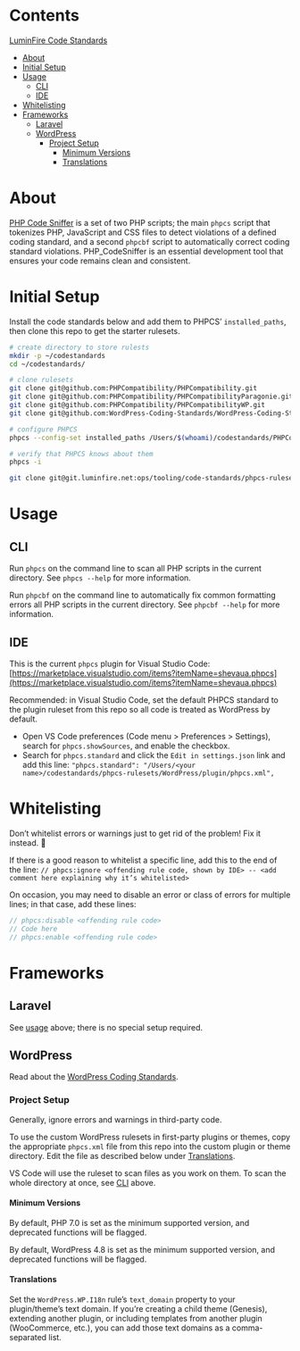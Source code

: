 # Contents

[LuminFire Code Standards](https://git.luminfire.net/ops/tooling/code-standards/phpcs-rulesets)

- [About](#about)
- [Initial Setup](#initial-setup)
- [Usage](#usage)
  - [CLI](#cli)
  - [IDE](#ide)
- [Whitelisting](#whitelisting)
- [Frameworks](#frameworks)
  - [Laravel](#laravel)
  - [WordPress](#wordpress)
    - [Project Setup](#project-setup)
      - [Minimum Versions](#minimum-versions)
      - [Translations](#translations)

# About

[PHP Code Sniffer](https://github.com/squizlabs/PHP_CodeSniffer) is a set of two PHP scripts; the main `phpcs` script that tokenizes PHP, JavaScript and CSS files to detect violations of a defined coding standard, and a second `phpcbf` script to automatically correct coding standard violations. PHP_CodeSniffer is an essential development tool that ensures your code remains clean and consistent.

# Initial Setup

Install the code standards below and add them to PHPCS’ `installed_paths`, then clone this repo to get the starter rulesets.

```bash
# create directory to store rulests
mkdir -p ~/codestandards
cd ~/codestandards/

# clone rulesets
git clone git@github.com:PHPCompatibility/PHPCompatibility.git
git clone git@github.com:PHPCompatibility/PHPCompatibilityParagonie.git
git clone git@github.com:PHPCompatibility/PHPCompatibilityWP.git
git clone git@github.com:WordPress-Coding-Standards/WordPress-Coding-Standards.git

# configure PHPCS
phpcs --config-set installed_paths /Users/$(whoami)/codestandards/PHPCompatibility/,/Users/$(whoami)/codestandards/PHPCompatibilityParagonie/PHPCompatibilityParagonieRandomCompat/,/Users/$(whoami)/codestandards/PHPCompatibilityParagonie/PHPCompatibilityParagonieSodiumCompat/,/Users/$(whoami)/codestandards/PHPCompatibilityWP/PHPCompatibilityWP/,/Users/$(whoami)/codestandards/WordPress-Coding-Standards/WordPress/,/Users/$(whoami)/codestandards/WordPress-Coding-Standards/WordPress-Core/,/Users/$(whoami)/codestandards/WordPress-Coding-Standards/WordPress-Docs/,/Users/$(whoami)/codestandards/WordPress-Coding-Standards/WordPress-Extra/

# verify that PHPCS knows about them
phpcs -i

git clone git@git.luminfire.net:ops/tooling/code-standards/phpcs-rulesets.git
```

# Usage

## CLI

Run `phpcs` on the command line to scan all PHP scripts in the current directory. See `phpcs --help` for more information.

Run `phpcbf` on the command line to automatically fix common formatting errors all PHP scripts in the current directory. See `phpcbf --help` for more information.

## IDE

This is the current `phpcs` plugin for Visual Studio Code: [https://marketplace.visualstudio.com/items?itemName=shevaua.phpcs](https://marketplace.visualstudio.com/items?itemName=shevaua.phpcs)

Recommended: in Visual Studio Code, set the default PHPCS standard to the plugin ruleset from this repo so all code is treated as WordPress by default.

- Open VS Code preferences (Code menu > Preferences > Settings), search for `phpcs.showSources`, and enable the checkbox.
- Search for `phpcs.standard` and click the `Edit in settings.json` link and add this line: `"phpcs.standard": "/Users/<your name>/codestandards/phpcs-rulesets/WordPress/plugin/phpcs.xml",`

# Whitelisting

Don’t whitelist errors or warnings just to get rid of the problem! Fix it instead. 🙂

If there is a good reason to whitelist a specific line, add this to the end of the line: `// phpcs:ignore <offending rule code, shown by IDE> -- <add comment here explaining why it’s whitelisted>`

On occasion, you may need to disable an error or class of errors for multiple lines; in that case, add these lines:

```php
// phpcs:disable <offending rule code>
// Code here
// phpcs:enable <offending rule code>
```

# Frameworks

## Laravel

See [usage](#usage) above; there is no special setup required.

## WordPress

Read about the [WordPress Coding Standards](https://make.wordpress.org/core/handbook/best-practices/coding-standards/).

### Project Setup

Generally, ignore errors and warnings in third-party code.

To use the custom WordPress rulesets in first-party plugins or themes, copy the appropriate `phpcs.xml` file from this repo into the custom plugin or theme directory. Edit the file as described below under [Translations](#translations).

VS Code will use the ruleset to scan files as you work on them. To scan the whole directory at once, see [CLI](#cli) above.

#### Minimum Versions

By default, PHP 7.0 is set as the minimum supported version, and deprecated functions will be flagged.

By default, WordPress 4.8 is set as the minimum supported version, and deprecated functions will be flagged.

#### Translations

Set the `WordPress.WP.I18n` rule’s `text_domain` property to your plugin/theme’s text domain. If you’re creating a child theme (Genesis), extending another plugin, or including templates from another plugin (WooCommerce, etc.), you can add those text domains as a comma-separated list.
